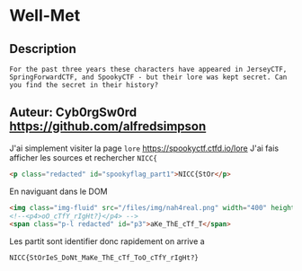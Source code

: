 # Well-Met

## Description
```
For the past three years these characters have appeared in JerseyCTF, SpringForwardCTF, and SpookyCTF - but their lore was kept secret. Can you find the secret in their history?
```

## Auteur: Cyb0rgSw0rd https://github.com/alfredsimpson

J'ai simplement visiter la page `lore` https://spookyctf.ctfd.io/lore
J'ai fais afficher les sources et rechercher `NICC{`

```html
<p class="redacted" id="spookyflag_part1">NICC{StOr</p>
```
En naviguant dans le DOM
```html
<img class="img-fluid" src="/files/img/nah4real.png" width="400" height="400" id="spookyflag_p2" alt="IeS_DoNt_M"/>
<!--<p4>oO_cTfY_rIgHt?}</p4> -->
<span class="p-l redacted" id="p3">aKe_ThE_cTf_T</span>
```
Les partit sont identifier donc rapidement on arrive a
```
NICC{StOrIeS_DoNt_MaKe_ThE_cTf_ToO_cTfY_rIgHt?}
```